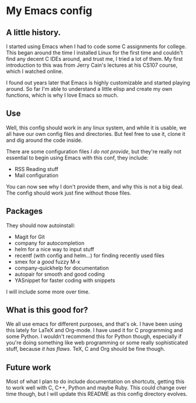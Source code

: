 # My Emacs config


## A little history.

I started using Emacs when I had to code some C assignments for college. This began around the time I installed Linux for the first time and couldn't find any decent C IDEs around, and trust me, I tried a lot of them. My first introduction to this was from Jerry Cain's lectures at his CS107 course, which I watched online.

I found out years later that Emacs is highly customizable and started playing around. So far I'm able to understand a little elisp and create my own functions, which is why I love Emacs so much.

## Use

Well, this config should work in any linux system, and while it is usable, we all have our own config files and directories. But feel free to use it, clone it and dig around the code inside.

There are some configuration files *I do not provide*, but they're really not essential to begin using Emacs with this conf, they include:

* RSS Reading stuff
* Mail configuration

You can now see why I don't provide them, and why this is not a big deal. The config should work just fine without those files.

## Packages

They should now autoinstall:

* Magit for Git
* company for autocompletion
* helm for a nice way to input stuff
* recentf (with config and helm...) for finding recently used files
* smex for a *good* fuzzy M-x
* company-quickhelp for documentation
* autopair for smooth and good coding
* YASnippet for faster coding with snippets

I will include some more over time.

## What is this good for?

We all use emacs for different purposes, and that's ok. I have been using this lately for LaTeX and Org-mode. I have used it for C programming and some Python. I wouldn't recommend this for Python though, especially if you're doing something like web programming or some really sophisticated stuff, because *it has flaws*. TeX, C and Org should be fine though.

## Future work

Most of what I plan to do include documentation on shortcuts, getting this to work well with C, C++, Python and maybe Ruby. This could change over time though, but I will update this README as this config directory evolves.
